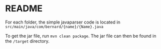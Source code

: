 # README

For each folder, the simple javaparser code is located in `src/main/java/com/bernard/{name}/{Name}.java`

To get the jar file, run `mvn clean package`. The jar file can then be found in the `/target` directory.
